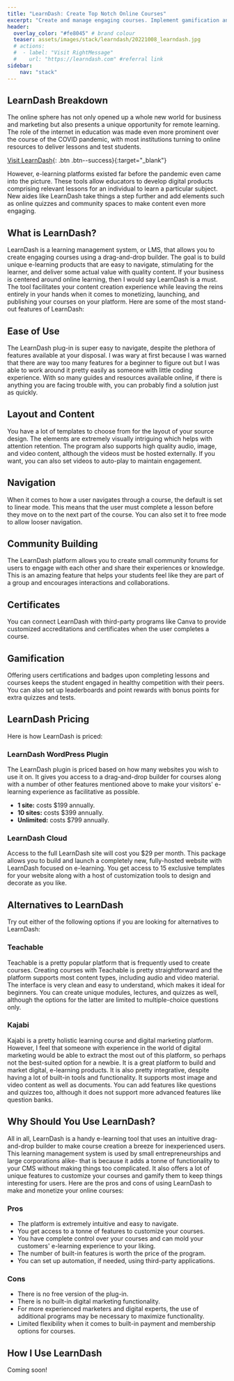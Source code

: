 ```yaml
---
title: "LearnDash: Create Top Notch Online Courses"
excerpt: "Create and manage engaging courses. Implement gamification and award certificates. Stimulate e-learning for students on your own website!"
header:
  overlay_color: "#fe8045" # brand colour
  teaser: assets/images/stack/learndash/20221008_learndash.jpg
  # actions:
  #  - label: "Visit RightMessage"
  #    url: "https://learndash.com" #referral link
sidebar:
    nav: "stack"
---
```



## LearnDash Breakdown 

The online sphere has not only opened up a whole new world for business and marketing but also presents a unique opportunity for remote learning. The role of the internet in education was made even more prominent over the course of the COVID pandemic, with most institutions turning to online resources to deliver lessons and test students.

[Visit LearnDash](https://learndash.com/){: .btn .btn--success}{:target="_blank"}

However, e-learning platforms existed far before the pandemic even came into the picture. These tools allow educators to develop digital products comprising relevant lessons for an individual to learn a particular subject. New aides like LearnDash take things a step further and add elements such as online quizzes and community spaces to make content even more engaging.

## What is LearnDash?

LearnDash is a learning management system, or LMS, that allows you to create engaging courses using a drag-and-drop builder. The goal is to build unique e-learning products that are easy to navigate, stimulating for the learner, and deliver some actual value with quality content. If your business is centered around online learning, then I would say LearnDash is a must. The tool facilitates your content creation experience while leaving the reins entirely in your hands when it comes to monetizing, launching, and publishing your courses on your platform. Here are some of the most stand-out features of LearnDash:

## Ease of Use

The LearnDash plug-in is super easy to navigate, despite the plethora of features available at your disposal. I was wary at first because I was warned that there are way too many features for a beginner to figure out but I was able to work around it pretty easily as someone with little coding experience. With so many guides and resources available online, if there is anything you are facing trouble with, you can probably find a solution just as quickly.

## Layout and Content

You have a lot of templates to choose from for the layout of your source design. The elements are extremely visually intriguing which helps with attention retention. The program also supports high quality audio, image, and video content, although the videos must be hosted externally. If you want, you can also set videos to auto-play to maintain engagement.

## Navigation

When it comes to how a user navigates through a course, the default is set to linear mode. This means that the user must complete a lesson before they move on to the next part of the course. You can also set it to free mode to allow looser navigation.

## Community Building

The LearnDash platform allows you to create small community forums for users to engage with each other and share their experiences or knowledge. This is an amazing feature that helps your students feel like they are part of a group and encourages interactions and collaborations.

## Certificates

You can connect LearnDash with third-party programs like Canva to provide customized accreditations and certificates when the user completes a course.

## Gamification

Offering users certifications and badges upon completing lessons and courses keeps the student engaged in healthy competition with their peers. You can also set up leaderboards and point rewards with bonus points for extra quizzes and tests.

## LearnDash Pricing

Here is how LearnDash is priced:

### LearnDash WordPress Plugin

The LearnDash plugin is priced based on how many websites you wish to use it on. It gives you access to a drag-and-drop builder for courses along with a number of other features mentioned above to make your visitors' e-learning experience as facilitative as possible.

- **1 site:** costs $199 annually.
- **10 sites:** costs $399 annually.
- **Unlimited:** costs $799 annually.

### LearnDash Cloud

Access to the full LearnDash site will cost you $29 per month. This package allows you to build and launch a completely new, fully-hosted website with LearnDash focused on e-learning. You get access to 15 exclusive templates for your website along with a host of customization tools to design and decorate as you like.

## Alternatives to LearnDash

Try out either of the following options if you are looking for alternatives to LearnDash:

### Teachable

Teachable is a pretty popular platform that is frequently used to create courses. Creating courses with Teachable is pretty straightforward and the platform supports most content types, including audio and video material. The interface is very clean and easy to understand, which makes it ideal for beginners. You can create unique modules, lectures, and quizzes as well, although the options for the latter are limited to multiple-choice questions only.

### Kajabi

Kajabi is a pretty holistic learning course and digital marketing platform. However, I feel that someone with experience in the world of digital marketing would be able to extract the most out of this platform, so perhaps not the best-suited option for a newbie. It is a great platform to build and market digital, e-learning products. It is also pretty integrative, despite having a lot of built-in tools and functionality. It supports most image and video content as well as documents. You can add features like questions and quizzes too, although it does not support more advanced features like question banks.

## Why Should You Use LearnDash?

All in all, LearnDash is a handy e-learning tool that uses an intuitive drag-and-drop builder to make course creation a breeze for inexperienced users. This learning management system is used by small entrepreneurships and large corporations alike- that is because it adds a tonne of functionality to your CMS without making things too complicated. It also offers a lot of unique features to customize your courses and gamify them to keep things interesting for users. Here are the pros and cons of using LearnDash to make and monetize your online courses:

### Pros

- The platform is extremely intuitive and easy to navigate.
- You get access to a tonne of features to customize your courses.
- You have complete control over your courses and can mold your customers' e-learning experience to your liking.
- The number of built-in features is worth the price of the program.
- You can set up automation, if needed, using third-party applications.

### Cons

- There is no free version of the plug-in.
- There is no built-in digital marketing functionality.
- For more experienced marketers and digital experts, the use of additional programs may be necessary to maximize functionality.
- Limited flexibility when it comes to built-in payment and membership options for courses.

## How I Use LearnDash

>
Coming soon!